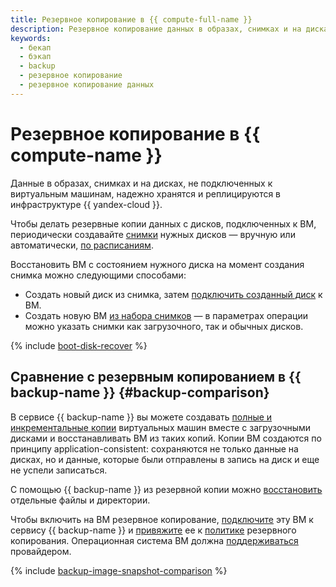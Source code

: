 ```yaml
---
title: Резервное копирование в {{ compute-full-name }}
description: Резервное копирование данных в образах, снимках и на дисках, не подключенных к виртуальным машинам, надежно хранятся и реплицируются в инфраструктуре {{ yandex-cloud }}. Чтобы делать резервные копии данных с дисков, подключенных к ВМ, периодически создавайте снимки нужных дисков.
keywords:
  - бекап
  - бэкап
  - backup
  - резервное копирование
  - резервное копирование данных
---
```


# Резервное копирование в {{ compute-name }}


Данные в образах, снимках и на дисках, не подключенных к виртуальным машинам, надежно хранятся и реплицируются в инфраструктуре {{ yandex-cloud }}.

Чтобы делать резервные копии данных с дисков, подключенных к ВМ, периодически создавайте [снимки](../operations/disk-control/create-snapshot.md) нужных дисков — вручную или автоматически, [по расписаниям](snapshot-schedule.md).

Восстановить ВМ с состоянием нужного диска на момент создания снимка можно следующими способами:
* Создать новый диск из снимка, затем [подключить созданный диск](../operations/vm-control/vm-attach-disk.md) к ВМ.
* Создать новую ВМ [из набора снимков](../operations/vm-create/create-from-snapshots.md) — в параметрах операции можно указать снимки как загрузочного, так и обычных дисков.

{% include [boot-disk-recover](../../_includes/compute/boot-disk-recover.md) %}


## Сравнение с резервным копированием в {{ backup-name }} {#backup-comparison}

В сервисе {{ backup-name }} вы можете создавать [полные и инкрементальные копии](../../backup/concepts/backup.md#types) виртуальных машин вместе с загрузочными дисками и восстанавливать ВМ из таких копий. Копии ВМ создаются по принципу application-consistent: сохраняются не только данные на дисках, но и данные, которые были отправлены в запись на диск и еще не успели записаться.

С помощью {{ backup-name }} из резервной копии можно [восстановить](../../backup/operations/backup-vm/recover-file-by-file.md) отдельные файлы и директории.

Чтобы включить на ВМ резервное копирование, [подключите](../../backup/concepts/vm-connection.md) эту ВМ к сервису {{ backup-name }} и [привяжите](../../backup/operations/policy-vm/update.md#update-vm-list) ее к [политике](../../backup/concepts/policy.md) резервного копирования. Операционная система ВМ должна [поддерживаться](https://docs.cyberprotect.ru/ru-RU/CyberBackupCloud/21.06/user/#supported-operating-systems-and-environments.html) провайдером.

{% include [backup-image-snapshot-comparison](../../_includes/backup-image-snapshot-comparison.md) %}
